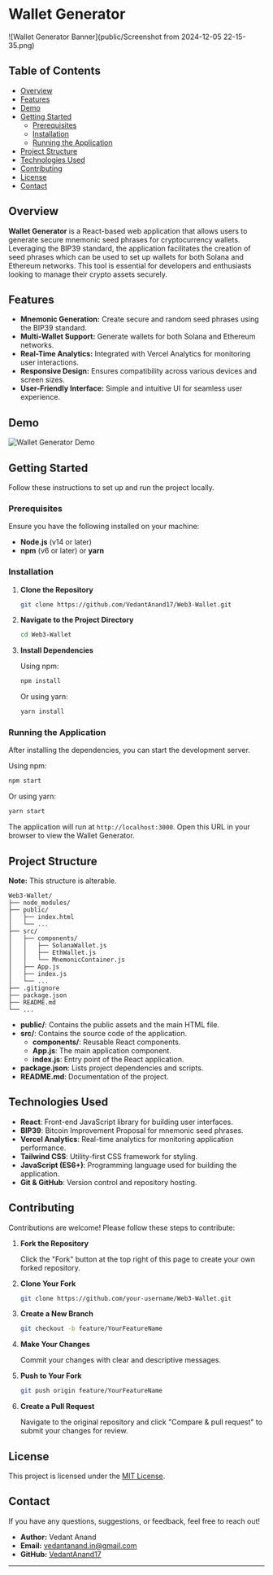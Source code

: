 # Wallet Generator

![Wallet Generator Banner](public/Screenshot from 2024-12-05 22-15-35.png)

## Table of Contents

- [Overview](#overview)
- [Features](#features)
- [Demo](#demo)
- [Getting Started](#getting-started)
  - [Prerequisites](#prerequisites)
  - [Installation](#installation)
  - [Running the Application](#running-the-application)
- [Project Structure](#project-structure)
- [Technologies Used](#technologies-used)
- [Contributing](#contributing)
- [License](#license)
- [Contact](#contact)

## Overview

**Wallet Generator** is a React-based web application that allows users to generate secure mnemonic seed phrases for cryptocurrency wallets. Leveraging the BIP39 standard, the application facilitates the creation of seed phrases which can be used to set up wallets for both Solana and Ethereum networks. This tool is essential for developers and enthusiasts looking to manage their crypto assets securely.

## Features

- **Mnemonic Generation:** Create secure and random seed phrases using the BIP39 standard.
- **Multi-Wallet Support:** Generate wallets for both Solana and Ethereum networks.
- **Real-Time Analytics:** Integrated with Vercel Analytics for monitoring user interactions.
- **Responsive Design:** Ensures compatibility across various devices and screen sizes.
- **User-Friendly Interface:** Simple and intuitive UI for seamless user experience.

## Demo

![Wallet Generator Demo](path-to-your-demo-image.gif)

## Getting Started

Follow these instructions to set up and run the project locally.

### Prerequisites

Ensure you have the following installed on your machine:

- **Node.js** (v14 or later)
- **npm** (v6 or later) or **yarn**

### Installation

1. **Clone the Repository**

   ```bash
   git clone https://github.com/VedantAnand17/Web3-Wallet.git
   ```

2. **Navigate to the Project Directory**

   ```bash
   cd Web3-Wallet
   ```

3. **Install Dependencies**

   Using npm:

   ```bash
   npm install
   ```

   Or using yarn:

   ```bash
   yarn install
   ```

### Running the Application

After installing the dependencies, you can start the development server.

Using npm:

```bash
npm start
```

Or using yarn:

```bash
yarn start
```

The application will run at `http://localhost:3000`. Open this URL in your browser to view the Wallet Generator.

## Project Structure
**Note:** This structure is alterable.

```
Web3-Wallet/
├── node_modules/
├── public/
│   ├── index.html
│   └── ...
├── src/
│   ├── components/
│   │   ├── SolanaWallet.js
│   │   ├── EthWallet.js
│   │   └── MnemonicContainer.js
│   ├── App.js
│   ├── index.js
│   └── ...
├── .gitignore
├── package.json
├── README.md
└── ...
```

- **public/**: Contains the public assets and the main HTML file.
- **src/**: Contains the source code of the application.
  - **components/**: Reusable React components.
  - **App.js**: The main application component.
  - **index.js**: Entry point of the React application.
- **package.json**: Lists project dependencies and scripts.
- **README.md**: Documentation of the project.


## Technologies Used

- **React**: Front-end JavaScript library for building user interfaces.
- **BIP39**: Bitcoin Improvement Proposal for mnemonic seed phrases.
- **Vercel Analytics**: Real-time analytics for monitoring application performance.
- **Tailwind CSS**: Utility-first CSS framework for styling.
- **JavaScript (ES6+)**: Programming language used for building the application.
- **Git & GitHub**: Version control and repository hosting.

## Contributing

Contributions are welcome! Please follow these steps to contribute:

1. **Fork the Repository**

   Click the "Fork" button at the top right of this page to create your own forked repository.

2. **Clone Your Fork**

   ```bash
   git clone https://github.com/your-username/Web3-Wallet.git
   ```

3. **Create a New Branch**

   ```bash
   git checkout -b feature/YourFeatureName
   ```

4. **Make Your Changes**

   Commit your changes with clear and descriptive messages.

5. **Push to Your Fork**

   ```bash
   git push origin feature/YourFeatureName
   ```

6. **Create a Pull Request**

   Navigate to the original repository and click "Compare & pull request" to submit your changes for review.

## License

This project is licensed under the [MIT License](LICENSE).

## Contact

If you have any questions, suggestions, or feedback, feel free to reach out!

- **Author:** Vedant Anand
- **Email:** vedantanand.in@gmail.com
- **GitHub:** [VedantAnand17](https://github.com/VedantAnand17)

---
